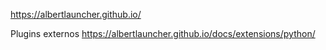 https://albertlauncher.github.io/


Plugins externos
https://albertlauncher.github.io/docs/extensions/python/
